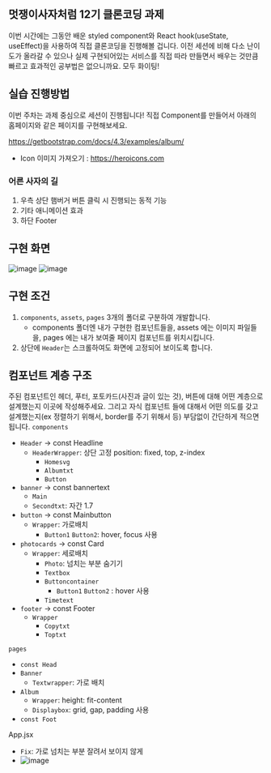 ## 멋쟁이사자처럼 12기 클론코딩 과제

이번 시간에는 그동안 배운 styled component와 React hook(useState, useEffect)을 사용하여 직접 클론코딩을 진행해볼 겁니다.
이전 세션에 비해 다소 난이도가 올라갈 수 있으나 실제 구현되어있는 서비스를 직접 따라 만들면서 배우는 것만큼 빠르고 효과적인 공부법은 없으니까요.
모두 화이팅!

## 실습 진행방법

이번 주차는 과제 중심으로 세션이 진행됩니다!
직접 Component를 만들어서 아래의 홈페이지와 같은 페이지를 구현해보세요.

https://getbootstrap.com/docs/4.3/examples/album/

- Icon 이미지 가져오기 : https://heroicons.com

### 어른 사자의 길

1. 우측 상단 햄버거 버튼 클릭 시 진행되는 동적 기능
2. 기타 애니메이션 효과
3. 하단 Footer

## 구현 화면

![image](https://github.com/hyuke81/FE-react-styled-component-clonecoding/assets/163503680/6bc2ffb4-478d-4011-8860-0f6432f43e10)
![image](https://github.com/hyuke81/FE-react-styled-component-clonecoding/assets/163503680/ac0be7fd-aa8f-4888-9a05-540c30876488)


## 구현 조건

1. `components`, `assets`, `pages` 3개의 폴더로 구분하여 개발합니다.
   - components 폴더엔 내가 구현한 컴포넌트들을, assets 에는 이미지 파일들을, pages 에는 내가 보여줄 페이지 컴포넌트를 위치시킵니다.
2. 상단에 `Header`는 스크롤하여도 화면에 고정되어 보이도록 합니다.

## 컴포넌트 계층 구조

주된 컴포넌트인 헤더, 푸터, 포토카드(사진과 글이 있는 것), 버튼에 대해 어떤 계층으로 설계했는지 이곳에 작성해주세요. 그리고 자식 컴포넌트 들에 대해서 어떤 의도를 갖고 설계했는지(ex 정렬하기 위해서, border를 주기 위해서 등) 부담없이 간단하게 적으면 됩니다.
`components`
- `Header` -> const Headline
    - `HeaderWrapper`: 상단 고정 position: fixed, top, z-index
       - `Homesvg`
       - `Albumtxt`
       - `Button`
- `banner` -> const bannertext
    - `Main`
    - `Secondtxt`: 자간 1.7
- `button` -> const Mainbutton
    - `Wrapper`: 가로배치
       - `Button1` `Button2`: hover, focus 사용
- `photocards` -> const Card
    - `Wrapper`: 세로배치
       - `Photo`: 넘치는 부분 숨기기
       - `Textbox`
       - `Buttoncontainer`
          - `Button1` `Button2` : hover 사용
       - `Timetext`
- `footer` -> const Footer
    - `Wrapper`
       - `Copytxt`
       - `Toptxt`

`pages`
- `const Head`
- `Banner`
   - `Textwrapper`: 가로 배치
- `Album`
   - `Wrapper`: height: fit-content
   - `Displaybox`: grid, gap, padding 사용
- `const Foot`

App.jsx

- `Fix`: 가로 넘치는 부분 잘려서 보이지 않게
- ![image](https://github.com/hyuke81/FE-react-styled-component-clonecoding/assets/163503680/c4ddd1d2-b2c1-46c2-a5dd-e1203c063401)
